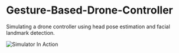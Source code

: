 # Gesture-Based-Drone-Controller
Simulating a drone controller using head pose estimation and facial landmark detection.

![Simulator In Action](Media/SimulatorDemo.gif)
